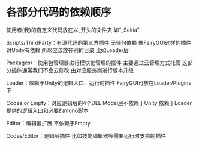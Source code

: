 # 各部分代码的依赖顺序
使用者(我)的自定义代码放在以_开头的文件夹 如“_Sekia”

Scripts/ThirdParty：有源代码的第三方插件 无任何依赖
    像FairyGUI这样的插件对Unity有依赖 所以应该放在别的目录 比如Loader层

Packages/：使用包管理器进行模块化管理的插件 主要通过云管理方式托管
    这部分插件通常我们不会去修改 由对应服务商进行版本升级

Loader：依赖于Unity的逻辑入口、运行时插件
    FairyGUI可放在Loader/Plugins下

Codes or Empty：对应逻辑层的4个DLL Model层不依赖于Unity
    依赖于Loader提供的逻辑入口和必要的mono脚本

Editor：编辑器扩展 不依赖于Empty

Codes/Editor：逻辑层插件 比如技能编辑器等需要运行时支持的插件


